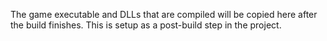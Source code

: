 The game executable and DLLs that are compiled will be copied here after the build finishes. This is setup as a post-build step in the project.
